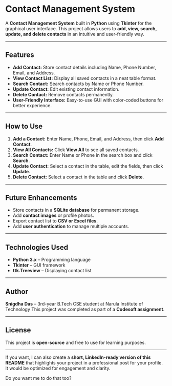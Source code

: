 
# Contact Management System

A **Contact Management System** built in **Python** using **Tkinter** for the graphical user interface. This project allows users to **add, view, search, update, and delete contacts** in an intuitive and user-friendly way.

---

## Features

* **Add Contact:** Store contact details including Name, Phone Number, Email, and Address.
* **View Contact List:** Display all saved contacts in a neat table format.
* **Search Contact:** Search contacts by Name or Phone Number.
* **Update Contact:** Edit existing contact information.
* **Delete Contact:** Remove contacts permanently.
* **User-Friendly Interface:** Easy-to-use GUI with color-coded buttons for better experience.

---


## How to Use

1. **Add a Contact:** Enter Name, Phone, Email, and Address, then click **Add Contact**.
2. **View All Contacts:** Click **View All** to see all saved contacts.
3. **Search Contact:** Enter Name or Phone in the search box and click **Search**.
4. **Update Contact:** Select a contact in the table, edit the fields, then click **Update**.
5. **Delete Contact:** Select a contact in the table and click **Delete**.

---

## Future Enhancements

* Store contacts in a **SQLite database** for permanent storage.
* Add **contact images** or profile photos.
* Export contact list to **CSV or Excel files**.
* Add **user authentication** to manage multiple accounts.

---

## Technologies Used

* **Python 3.x** – Programming language
* **Tkinter** – GUI framework
* **ttk.Treeview** – Displaying contact list

---

## Author

**Snigdha Das** – 3rd-year B.Tech CSE student at Narula Institute of Technology
This project was completed as part of a **Codesoft assignment**.

---

## License

This project is **open-source** and free to use for learning purposes.

---

If you want, I can also create a **short, LinkedIn-ready version of this README** that highlights your project in a professional post for your profile. It would be optimized for engagement and clarity.

Do you want me to do that too?
